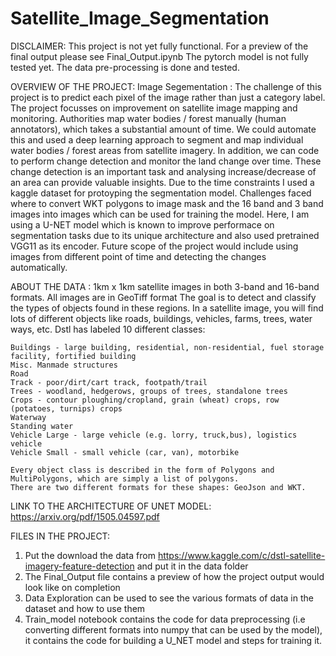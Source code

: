 # Satellite_Image_Segmentation

DISCLAIMER: 
    This project is not yet fully functional. For a preview of the final output please see Final_Output.ipynb 
    The pytorch model is not fully tested yet. The data pre-processing is done and tested.

OVERVIEW OF THE PROJECT:
    Image Segementation : The challenge of this project is to predict each pixel of the image rather than just a category label.
    The project focusses on improvement on satellite image mapping and monitoring. Authorities map water bodies / forest manually (human annotators), which takes a substantial amount of time. We could automate this and used a deep learning approach to segment and map individual water bodies / forest areas from satellite imagery. In addition, we can code to perform change detection and monitor the land change over time. These change detection is an important task and analysing increase/decrease of an area can provide valuable insights.
    Due to the time constraints I used a kaggle dataset for protoyping the segmentation model. Challenges faced where to convert WKT polygons to image mask and the 16 band and 3 band images into images which can be used for training the model. Here, I am using a U-NET model which is known to improve performace on segmentation tasks due to its unique architecture and also used pretrained VGG11 as its encoder.
    Future scope of the project would include using images from different point of time and detecting the changes automatically.

ABOUT THE DATA : 
    1km x 1km satellite images in both 3-band and 16-band formats. All images are in GeoTiff format
     The goal is to detect and classify the types of objects found in these regions. 
     In a satellite image, you will find lots of different objects like roads,
     buildings, vehicles, farms, trees, water ways,  etc. Dstl has labeled 10 different classes:

    Buildings - large building, residential, non-residential, fuel storage facility, fortified building
    Misc. Manmade structures 
    Road 
    Track - poor/dirt/cart track, footpath/trail
    Trees - woodland, hedgerows, groups of trees, standalone trees
    Crops - contour ploughing/cropland, grain (wheat) crops, row (potatoes, turnips) crops
    Waterway 
    Standing water
    Vehicle Large - large vehicle (e.g. lorry, truck,bus), logistics vehicle
    Vehicle Small - small vehicle (car, van), motorbike

    Every object class is described in the form of Polygons and MultiPolygons, which are simply a list of polygons. 
    There are two different formats for these shapes: GeoJson and WKT. 
    
LINK TO THE ARCHITECTURE OF UNET MODEL: https://arxiv.org/pdf/1505.04597.pdf

    
FILES IN THE PROJECT:
1. Put the download the data from https://www.kaggle.com/c/dstl-satellite-imagery-feature-detection
and put it in the data folder
2. The Final_Output file contains a preview of how the project output would look like on completion
3. Data Exploration can be used to see the various formats of data in the dataset and how to use them
4. Train_model notebook contains the code for data preprocessing (i.e converting different formats into numpy that can be used by the model), it contains the code for building a U_NET model and steps for training it.
    
